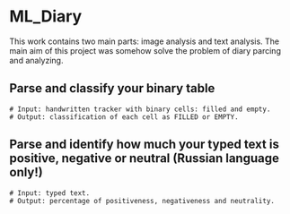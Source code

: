 # ML_Diary
This work contains two main parts: image analysis and text analysis. The main aim of this project was somehow solve the problem of diary parcing and analyzing. 

## Parse and classify your binary table

```
# Input: handwritten tracker with binary cells: filled and empty.
# Output: classification of each cell as FILLED or EMPTY. 
```

## Parse and identify how much your typed text is positive, negative or neutral (Russian language only!)

```
# Input: typed text. 
# Output: percentage of positiveness, negativeness and neutrality. 
```

